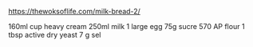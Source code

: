 https://thewoksoflife.com/milk-bread-2/

160ml cup heavy cream
250ml milk
1 large egg
75g sucre
570 AP flour
1 tbsp active dry yeast
7 g sel




